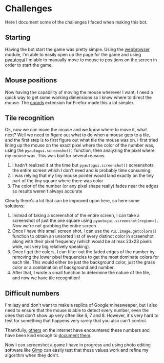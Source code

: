 # Challenges

Here I document some of the challenges I faced when making this bot.

## Starting
Having the bot start the game was pretty simple. Using the [webbrowser](https://docs.python.org/3/library/webbrowser.html) module, I'm able to easily open up the page for the game and using [pyautogui](https://pyautogui.readthedocs.io/en/latest/) I'm able to manually move to mouse to positions on the screen in order to start the game.

## Mouse positions
Now having the capability of moving the mouse wherever I want, I need a quick way to get some working dimensions so I know where to direct the mouse. The [coords](https://addons.mozilla.org/en-US/firefox/addon/coords/) extension for Firefox made this a lot simpler.

## Tile recognition
Ok, now we can move the mouse and we know where to move it, what next? Well we need to figure out what to do when a mouse gets to a tile, and the first step is to first figure out what tile the mouse was on. I first tried lining up the mouse on the exact pixel where the color of the number was, using the `pyautogui.screenshot()` function, then analyzing the pixel where my mouse was. This was bad for several reasons.
1. I hadn't realized it at the time but `pyautogui.screenshot()` screenshots the entire screen which I don't need and is probably time consuming
2. I was relying that my tiny mouse pointer would land exactly on the tiny part of the tiny square where there was color
3. The color of the number (or any pixel shape really) fades near the edges so results weren't always accurate


Clearly there's a lot that can be improved upon here, so here some solutions:
1. Instead of taking a screenshot of the entire screen, I can take a screenshot of just the one square using `pyautogui.screenshot(region=)`. Now we're not grabbing the entire screen
2. Once I have this small screen shot, I can use the `PIL.image.getcolors()` function to obtain an unsorted list of every distinct color in screenshot along with their pixel frequency (which would be at max 23x23 pixels wide, not very big relatively speaking).
3. Once I get the colors, I can filter out the faded edges of the number by removing the lower pixel frequencies to get the most dominate colors for each tile. This would either be just the background color, just the grass color or a combination of background and number.
4. After that, I wrote a small function to determine the nature of the tile, and now we have tile recognition!

## Difficult numbers
I'm lazy and don't want to make a replica of Google minesweeper, but I also need to ensure that the mouse is able to detect every number, even the ones that don't show up very often like 6, 7 and 8. However, it's very hard to test for something that happens very rarely that you also can't control. 

Thankfully, [others](https://www.reddit.com/r/Minesweeper/comments/s10ek7/got_a_7_and_a_6_google_minesweeper/) on the internet have encountered these numbers and have been kind enough to [document them](https://www.reddit.com/r/Minesweeper/comments/oxyatz/my_first_8_tile/). 

Now I can screenshot a game I have in progress and using photo editing software like [Gimp](https://www.gimp.org/) can easily test that these values work and refine my algorithm when they don't.
